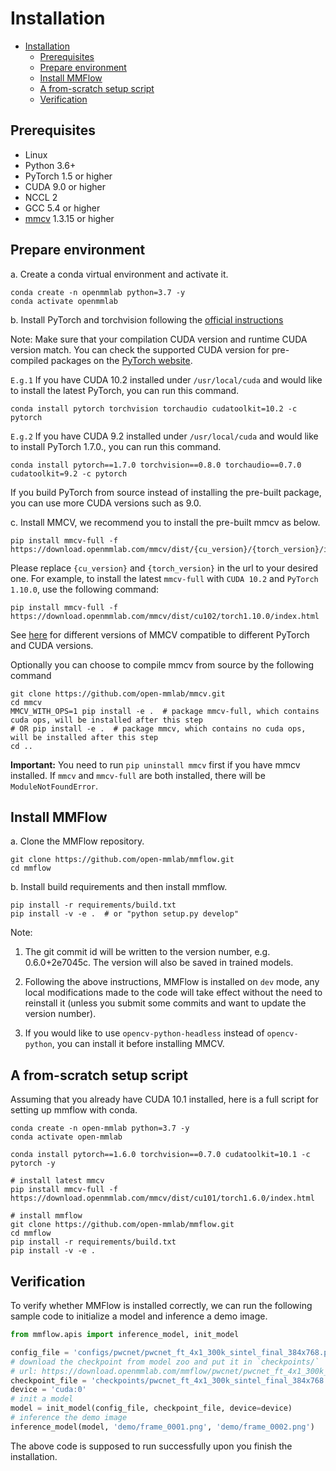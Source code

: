 # Installation

<!-- TOC -->

- [Installation](#installation)
  - [Prerequisites](#prerequisites)
  - [Prepare environment](#prepare-environment)
  - [Install MMFlow](#install-mmflow)
  - [A from-scratch setup script](#a-from-scratch-setup-script)
  - [Verification](#verification)

<!-- TOC -->

## Prerequisites

- Linux
- Python 3.6+
- PyTorch 1.5 or higher
- CUDA 9.0 or higher
- NCCL 2
- GCC 5.4 or higher
- [mmcv](https://github.com/open-mmlab/mmcv) 1.3.15 or higher

## Prepare environment

a. Create a conda virtual environment and activate it.

```shell
conda create -n openmmlab python=3.7 -y
conda activate openmmlab
```

b. Install PyTorch and torchvision following the [official instructions](https://pytorch.org/)

Note: Make sure that your compilation CUDA version and runtime CUDA version match.
You can check the supported CUDA version for pre-compiled packages on the [PyTorch website](https://pytorch.org/).

`E.g.1` If you have CUDA 10.2 installed under `/usr/local/cuda` and would like to install the latest PyTorch,
you can run this command.

```shell
conda install pytorch torchvision torchaudio cudatoolkit=10.2 -c pytorch
```

`E.g.2` If you have CUDA 9.2 installed under `/usr/local/cuda` and would like to install PyTorch 1.7.0.,
you can run this command.

```shell
conda install pytorch==1.7.0 torchvision==0.8.0 torchaudio==0.7.0 cudatoolkit=9.2 -c pytorch
```

If you build PyTorch from source instead of installing the pre-built package, you can use more CUDA versions such as 9.0.

c. Install MMCV, we recommend you to install the pre-built mmcv as below.

```shell
pip install mmcv-full -f https://download.openmmlab.com/mmcv/dist/{cu_version}/{torch_version}/index.html
```

Please replace ``{cu_version}`` and ``{torch_version}`` in the url to your desired one. For example, to install the latest ``mmcv-full`` with ``CUDA 10.2`` and ``PyTorch 1.10.0``, use the following command:

```shell
pip install mmcv-full -f https://download.openmmlab.com/mmcv/dist/cu102/torch1.10.0/index.html
```

See [here](https://github.com/open-mmlab/mmcv#installation) for different versions of MMCV compatible to different PyTorch and CUDA versions.

Optionally you can choose to compile mmcv from source by the following command

```shell
git clone https://github.com/open-mmlab/mmcv.git
cd mmcv
MMCV_WITH_OPS=1 pip install -e .  # package mmcv-full, which contains cuda ops, will be installed after this step
# OR pip install -e .  # package mmcv, which contains no cuda ops, will be installed after this step
cd ..
```

**Important:** You need to run `pip uninstall mmcv` first if you have mmcv installed. If `mmcv` and `mmcv-full` are both installed, there will be `ModuleNotFoundError`.
## Install MMFlow

a. Clone the MMFlow repository.

```shell
git clone https://github.com/open-mmlab/mmflow.git
cd mmflow
```

b. Install build requirements and then install mmflow.

```shell
pip install -r requirements/build.txt
pip install -v -e .  # or "python setup.py develop"
```

Note:

1. The git commit id will be written to the version number, e.g. 0.6.0+2e7045c. The version will also be saved in trained models.

2. Following the above instructions, MMFlow is installed on `dev` mode, any local modifications made to the code will take effect without the need to reinstall it (unless you submit some commits and want to update the version number).

3. If you would like to use `opencv-python-headless` instead of `opencv-python`, you can install it before installing MMCV.

## A from-scratch setup script

Assuming that you already have CUDA 10.1 installed, here is a full script for setting up mmflow with conda.

```shell
conda create -n open-mmlab python=3.7 -y
conda activate open-mmlab

conda install pytorch==1.6.0 torchvision==0.7.0 cudatoolkit=10.1 -c pytorch -y

# install latest mmcv
pip install mmcv-full -f https://download.openmmlab.com/mmcv/dist/cu101/torch1.6.0/index.html

# install mmflow
git clone https://github.com/open-mmlab/mmflow.git
cd mmflow
pip install -r requirements/build.txt
pip install -v -e .
```

## Verification

To verify whether MMFlow is installed correctly, we can run the following sample code to initialize a model and inference a demo image.

```python
from mmflow.apis import inference_model, init_model

config_file = 'configs/pwcnet/pwcnet_ft_4x1_300k_sintel_final_384x768.py'
# download the checkpoint from model zoo and put it in `checkpoints/`
# url: https://download.openmmlab.com/mmflow/pwcnet/pwcnet_ft_4x1_300k_sintel_final_384x768.pth
checkpoint_file = 'checkpoints/pwcnet_ft_4x1_300k_sintel_final_384x768.pth'
device = 'cuda:0'
# init a model
model = init_model(config_file, checkpoint_file, device=device)
# inference the demo image
inference_model(model, 'demo/frame_0001.png', 'demo/frame_0002.png')
```

The above code is supposed to run successfully upon you finish the installation.
